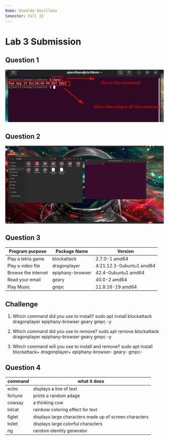 ```yaml
---
Name: Oswaldo Sevillano
Semester: Fall 22
---
```


# Lab 3 Submission

## Question 1
![date](date-command.png)

## Question 2
![gnome](q2.png)

## Question 3
 
| Program purpose     | Package Name     | Version                  |
| ------------------- | ---------------- | ------------------------ |
| Play a tetris game  | blockattack      | 2.7.0-1 amd64            |
| Play a video file   | dragonplayer     | 4:21.12.3-0ubuntu1 amd64 |
| Browse the internet | epiphany-browser | 42.4-0ubuntu1 amd64      |
| Read your email     | geary            | 40.0-2 amd64             |
| Play Music          | gmpc             | 11.8.16-19 amd64         |


## Challenge

1. Which command did you use to install?
sudo apt install blockattack dragonplayer epiphany-browser geary gmpc -y

2. Which command did you use to remove?
sudo apt remove blockattack dragonplayer epiphany-browser geary gmpc -y

3. Which command will you use to install and remove?
sudo apt install blockattack+ dragonplayer+ epiphany-browser- geary- gmpc- 

## Question 4

| command | what it does                                           |
| ------- | ------------------------------------------------------ |
| echo    | displays a line of text                                |
| fortune | prints a random adage                                  |
| cowsay  | a thinking cow                                         |
| lolcat  | rainbow coloring effect for text                       |
| figlet  | displays large characters made up of screen characters |
| toilet  | displays large colorful characters                     |
| rig     | random identity generator                              |